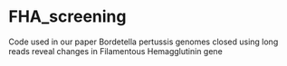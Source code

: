 # FHA_screening
Code used in our paper Bordetella pertussis genomes closed using long reads reveal changes in Filamentous Hemagglutinin gene 
